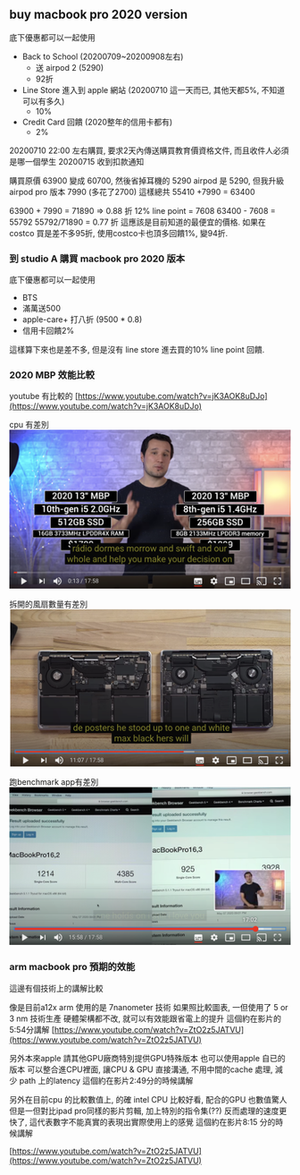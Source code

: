 
## buy macbook pro 2020 version

底下優惠都可以一起使用
* Back to School (20200709~20200908左右)
   * 送 airpod 2  (5290)
   * 92折 
* Line Store 進入到 apple 網站 (20200710 這一天而已, 其他天都5%, 不知道可以有多久)
    * 10%
* Credit Card 回饋 (2020整年的信用卡都有)
    * 2%

20200710 22:00 左右購買, 要求2天內傳送購買教育價資格文件, 而且收件人必須是哪一個學生
20200715 收到扣款通知

購買原價 63900 變成 60700, 然後省掉耳機的 5290
airpod 是 5290, 但我升級airpod pro 版本 7990 (多花了2700)
這樣總共 55410 +7990 = 63400

63900 + 7990 = 71890 => 0.88 折
12% line point = 7608
63400 - 7608 =  55792 
55792/71890 = 0.77 折
這應該是目前知道的最便宜的價格. 如果在costco 買是差不多95折, 使用costco卡也頂多回饋1%, 變94折.

### 到 studio A 購買 macbook pro 2020 版本

底下優惠都可以一起使用
* BTS
* 滿萬送500
* apple-care+ 打八折 (9500 * 0.8)
* 信用卡回饋2%

這樣算下來也是差不多, 但是沒有 line store 進去買的10% line point 回饋.

### 2020 MBP 效能比較

youtube 有比較的
[https://www.youtube.com/watch?v=jK3AOK8uDJo](https://www.youtube.com/watch?v=jK3AOK8uDJo)

cpu 有差別
![mbp2020_compare](./macbookpro/mbp2020_compare.png)

拆開的風扇數量有差別
![mbp2020_fan](./macbookpro/mbp2020_fan.png)

跑benchmark app有差別
![mbp2020_benchmark](./macbookpro/mbp2020_benchmark.png)


### arm macbook pro 預期的效能
這邊有個技術上的講解比較

像是目前a12x  arm 使用的是 7nanometer 技術
如果照比較圖表, 一但使用了 5 or 3 nm 技術生產
硬體架構都不改, 就可以有效能跟省電上的提升
這個約在影片的5:54分講解
[https://www.youtube.com/watch?v=ZtO2z5JATVU](https://www.youtube.com/watch?v=ZtO2z5JATVU)

另外本來apple 請其他GPU廠商特別提供GPU特殊版本
也可以使用apple 自已的版本
可以整合進CPU裡面, 讓CPU & GPU 直接溝通, 不用中間的cache 處理, 減少 path 上的latency
這個約在影片2:49分的時候講解

另外在目前cpu 的比較數值上, 的確 intel CPU 比較好看, 配合的GPU 也數值驚人
但是一但對比ipad pro同樣的影片剪輯, 加上特別的指令集(??)
反而處理的速度更快了, 這代表數字不能真實的表現出實際使用上的感覺
這個約在影片8:15 分的時候講解

[https://www.youtube.com/watch?v=ZtO2z5JATVU](https://www.youtube.com/watch?v=ZtO2z5JATVU)

<!--stackedit_data:
eyJoaXN0b3J5IjpbLTE1OTUxNjU5NzMsLTg2NTUzODMwNiwtOD
kyNTI1NzMwLDQ3ODE2NTkwOCwtNTY3MzU5MTEyXX0=
-->
